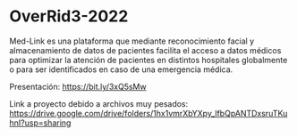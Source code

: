 # OverRid3-2022

Med-Link es una plataforma que mediante reconocimiento facial y almacenamiento de datos de pacientes facilita el acceso a datos médicos para optimizar la atención de pacientes en distintos hospitales globalmente o para ser identificados en caso de una emergencia médica.

Presentación: 
https://bit.ly/3xQ5sMw

Link a proyecto debido a archivos muy pesados:
https://drive.google.com/drive/folders/1hx1vmrXbYXpy_lfbQpANTDxsruTKuhnI?usp=sharing
